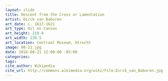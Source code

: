 ```yaml
---
layout: slide
title: Descent from the Cross or Lamentation
artist: Dirck van Baburen
art_date: c. 1617-1621
art_type: Oil on Canvas
art_height: 219.4
art_width: 139.5
art_location: Centraal Museum, Utrecht
image: 08-21.jpg
date: 2016-08-21 12:00:00 -05:00
categories:
tags:
cite_author: Wikipedia
cite_url: http://commons.wikimedia.org/wiki/File:Dirck_van_Baburen.jpg
---
```

